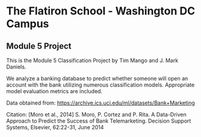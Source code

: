 # The Flatiron School - Washington DC Campus
## Module 5 Project

This is the Module 5 Classification Project by Tim Mango and J. Mark Daniels.

We analyze a banking database to predict whether someone will open an account with the bank utilizing numerous classification models. Appropriate model evaluation metrics are included.

Data obtained from:
https://archive.ics.uci.edu/ml/datasets/Bank+Marketing

Citation:
[Moro et al., 2014] S. Moro, P. Cortez and P. Rita. A Data-Driven Approach to Predict the Success of Bank Telemarketing. Decision Support Systems, Elsevier, 62:22-31, June 2014
